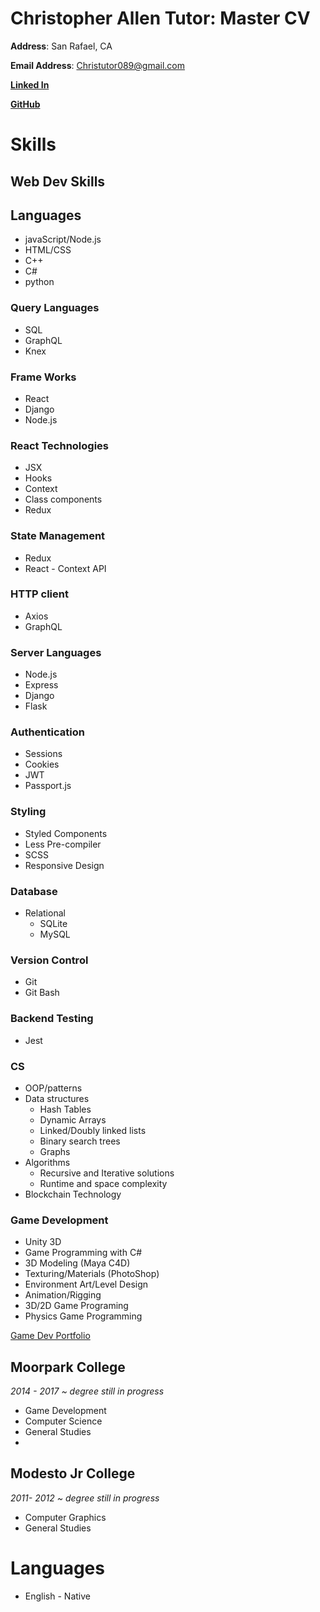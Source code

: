 # Christopher Allen Tutor: Master CV

**Address**: San Rafael, CA

**Email Address**: Christutor089@gmail.com

[**Linked In**](https://www.linkedin.com/in/christopher-tutor-68a3b796/)

[**GitHub**](https://github.com/Pherpher089)

# Skills

## Web Dev Skills

## Languages

-   javaScript/Node.js
-   HTML/CSS
-   C++
-   C#
-   python

### Query Languages

-   SQL
-   GraphQL
-   Knex

### Frame Works

-   React
-   Django
-   Node.js

### React Technologies

-   JSX
-   Hooks
-   Context
-   Class components
-   Redux

### State Management

-   Redux
-   React - Context API

### HTTP client

-   Axios
-   GraphQL

### Server Languages

-   Node.js
-   Express
-   Django
-   Flask

### Authentication

-   Sessions
-   Cookies
-   JWT
-   Passport.js

### Styling

-   Styled Components
-   Less Pre-compiler
-   SCSS
-   Responsive Design

### Database

-   Relational
    -   SQLite
    -   MySQL

### Version Control

-   Git
-   Git Bash

### Backend Testing

-   Jest

### CS

-   OOP/patterns
-   Data structures
    -   Hash Tables
    -   Dynamic Arrays
    -   Linked/Doubly linked lists
    -   Binary search trees
    -   Graphs
-   Algorithms
    -   Recursive and Iterative solutions
    -   Runtime and space complexity
-   Blockchain Technology

### Game Development

-   Unity 3D
-   Game Programming with C#
-   3D Modeling (Maya C4D)
-   Texturing/Materials (PhotoShop)
-   Environment Art/Level Design
-   Animation/Rigging
-   3D/2D Game Programing
-   Physics Game Programming

[Game Dev Portfolio](https://christutor.artstation.com/)

## Moorpark College

_2014 - 2017 ~ degree still in progress_

-   Game Development
-   Computer Science
-   General Studies
-

## Modesto Jr College

_2011- 2012 ~ degree still in progress_

-   Computer Graphics
-   General Studies

# Languages

-   English - Native

